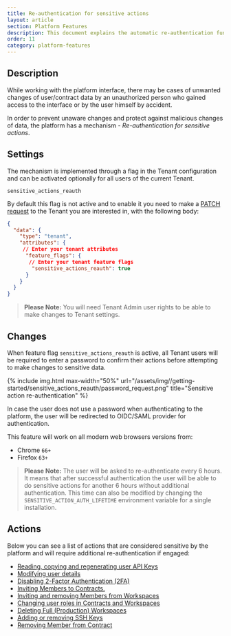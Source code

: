 ```yaml
---
title: Re-authentication for sensitive actions
layout: article
section: Platform Features
description: This document explains the automatic re-authentication function.
order: 11
category: platform-features
---
```


## Description 

While working with the platform interface, there may be cases of unwanted changes of user/contract data by an unauthorized person who gained access to the interface or by the user himself by accident. 

In order to prevent unaware changes and protect against malicious changes of data, the platform has a mechanism - *Re-authentication for sensitive actions*.

## Settings

The mechanism is implemented through a flag in the Tenant configuration and can be activated optionally for all users of the current Tenant.

`sensitive_actions_reauth`

By default this flag is not active and to enable it you need to make a [PATCH request]({{site.data.tenant.apiDocsUri}}/v2#/tenants/patch_tenants__tenant_id_) to the Tenant you are interested in, with the following body:
```json
{
  "data": {
    "type": "tenant",
    "attributes": {
     // Enter your tenant attributes
      "feature_flags": {
       // Enter your tenant feature flags
        "sensitive_actions_reauth": true
      }
    }
  }
}
```

> **Please Note:** You will need Tenant Admin user rights to be able to make changes to Tenant settings.

## Changes

When feature flag `sensitive_actions_reauth` is active, all Tenant users will be required to enter a password to confirm their actions before attempting to make changes to sensitive data.

{% include img.html max-width="50%" url="/assets/img//getting-started/sensitive_actions_reauth/password_request.png" title="Sensitive action re-authentication" %}

In case the user does not use a password when authenticating to the platform, the user will be redirected to OIDC/SAML provider for authentication.

This feature will work on all modern web browsers versions from:
* Chrome `66+`
* Firefox `63+`

> **Please Note:** The user will be asked to re-authenticate every 6 hours. It means that after successful authentication the user will be able to do sensitive actions for another 6 hours without additional authentication. This time can also be modified by changing the `SENSITIVE_ACTION_AUTH_LIFETIME` environment variable for a single installation.

## Actions

Below you can see a list of actions that are considered sensitive by the platform and will require additional re-authentication if engaged:

- [Reading, copying and regenerating user API Keys](/getting-started/user-profile-information.html#manage-your-api-key)
- [Modifying user details](/getting-started/user-profile-information.html#edit-your-profile)
- [Disabling 2-Factor Authentication (2FA)](/getting-started/user-profile-information.html#two-factor-authentication)
- [Inviting Members to Contracts.](/guides/managing-contracts.html#editing-contract-memberships)
- [Inviting and removing Members from Workspaces](/guides/managing-workspaces.html#workspace-members) 
- [Changing user roles in Contracts and Workspaces](/guides/managing-user-roles-in-a-tenant.html#setting-user-roles-in-workspace)
- [Deleting Full (Production) Workspaces](/getting-started/contracts-and-workspaces.html#workspaces)
- [Adding or removing SSH Keys](/getting-started/user-profile-information.html#identity-keys)
- [Removing Member from Contract](/guides/managing-user-roles-in-a-tenant.html#setting-user-roles-in-workspace)
